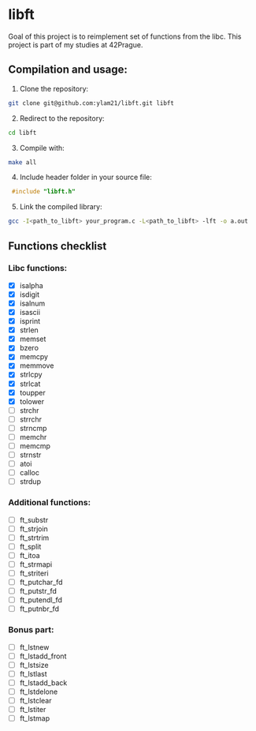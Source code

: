 # libft
Goal of this project is to reimplement set of functions from the libc.
This project is part of my studies at 42Prague.
## Compilation and usage:
1. Clone the repository:
```sh
git clone git@github.com:ylam21/libft.git libft
```
2. Redirect to the repository:
```sh
cd libft
```
 3. Compile with:
 ```sh
make all
```
4. Include header folder in your source file:
```c
 #include "libft.h"
```
 5. Link the compiled library:
```sh
gcc -I<path_to_libft> your_program.c -L<path_to_libft> -lft -o a.out
```
## Functions checklist
### Libc functions:
- [X] isalpha
- [X] isdigit
- [X] isalnum
- [X] isascii
- [X] isprint
- [X] strlen
- [X] memset
- [X] bzero
- [X] memcpy
- [X] memmove
- [X] strlcpy
- [X] strlcat
- [X] toupper
- [X] tolower
- [ ] strchr
- [ ] strrchr
- [ ] strncmp
- [ ] memchr
- [ ] memcmp
- [ ] strnstr
- [ ] atoi
- [ ] calloc
- [ ] strdup
### Additional functions:
- [ ] ft_substr
- [ ] ft_strjoin
- [ ] ft_strtrim
- [ ] ft_split
- [ ] ft_itoa
- [ ] ft_strmapi
- [ ] ft_striteri
- [ ] ft_putchar_fd
- [ ] ft_putstr_fd
- [ ] ft_putendl_fd
- [ ] ft_putnbr_fd
### Bonus part:
- [ ] ft_lstnew
- [ ] ft_lstadd_front
- [ ] ft_lstsize
- [ ] ft_lstlast
- [ ] ft_lstadd_back
- [ ] ft_lstdelone
- [ ] ft_lstclear
- [ ] ft_lstiter
- [ ] ft_lstmap
